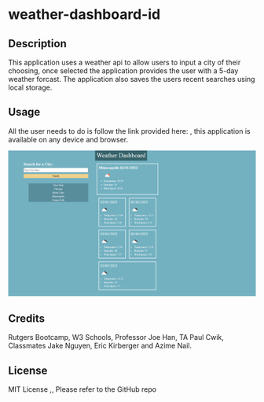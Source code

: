 # weather-dashboard-id

## Description

This application uses a weather api to allow users to input a city of their choosing, once selected the application provides the user with a 5-day weather forcast. The application also saves the users recent searches using local storage.

## Usage

All the user needs to do is follow the link provided here: , this application is available on any device and browser.

![weather-dashboard-id](./assets/weather-dashboard-id.png)

## Credits

Rutgers Bootcamp, W3 Schools, Professor Joe Han, TA Paul Cwik, Classmates Jake Nguyen, Eric Kirberger and Azime Nail.

## License

MIT License ,, Please refer to the GitHub repo